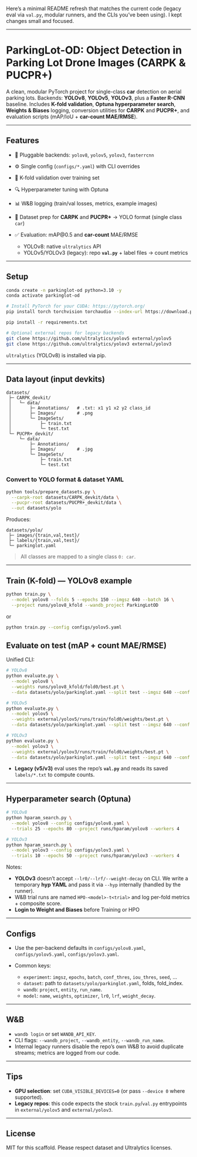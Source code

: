 Here’s a minimal README refresh that matches the current code (legacy eval via `val.py`, modular runners, and the CLIs you’ve been using). I kept changes small and focused.

---

# ParkingLot-OD: Object Detection in Parking Lot Drone Images (CARPK & PUCPR+)

A clean, modular PyTorch project for single-class **car** detection on aerial parking lots.
Backends: **YOLOv8**, **YOLOv5**, **YOLOv3**, plus a **Faster R-CNN** baseline.
Includes **K-fold validation**, **Optuna hyperparameter search**, **Weights & Biases** logging, conversion utilities for **CARPK** and **PUCPR+**, and evaluation scripts (mAP/IoU + **car-count MAE/RMSE**).

---

## Features

* 🔁 Pluggable backends: `yolov8`, `yolov5`, `yolov3`, `fasterrcnn`
* ⚙️ Single config (`configs/*.yaml`) with CLI overrides
* 🧪 K-fold validation over training set
* 🔍 Hyperparameter tuning with Optuna
* 📊 W\&B logging (train/val losses, metrics, example images)
* 🧰 Dataset prep for **CARPK** and **PUCPR+** → YOLO format (single class `car`)
* ✅ Evaluation: mAP\@0.5 and **car-count** MAE/RMSE

  * YOLOv8: native `ultralytics` API
  * YOLOv5/YOLOv3 (legacy): repo **`val.py`** + label files → count metrics

---

## Setup

```bash
conda create -n parkinglot-od python=3.10 -y
conda activate parkinglot-od

# Install PyTorch for your CUDA: https://pytorch.org/
pip install torch torchvision torchaudio --index-url https://download.pytorch.org/whl/cu121

pip install -r requirements.txt

# Optional external repos for legacy backends
git clone https://github.com/ultralytics/yolov5 external/yolov5
git clone https://github.com/ultralytics/yolov3 external/yolov3
```

`ultralytics` (YOLOv8) is installed via pip.

---

## Data layout (input devkits)

```
datasets/
 ├─ CARPK_devkit/
 │   └─ data/
 │       ├─ Annotations/   # .txt: x1 y1 x2 y2 class_id
 │       ├─ Images/        # .png
 │       └─ ImageSets/
 │           ├─ train.txt
 │           └─ test.txt
 └─ PUCPR+_devkit/
     └─ data/
         ├─ Annotations/
         ├─ Images/        # .jpg
         └─ ImageSets/
             ├─ train.txt
             └─ test.txt
```

### Convert to YOLO format & dataset YAML

```bash
python tools/prepare_datasets.py \
  --carpk-root datasets/CARPK_devkit/data \
  --pucpr-root datasets/PUCPR+_devkit/data \
  --out datasets/yolo
```

Produces:

```
datasets/yolo/
 ├─ images/{train,val,test}/
 ├─ labels/{train,val,test}/
 └─ parkinglot.yaml
```

> All classes are mapped to a single class `0: car`.

---

## Train (K-fold) — YOLOv8 example

```bash
python train.py \
  --model yolov8 --folds 5 --epochs 150 --imgsz 640 --batch 16 \
  --project runs/yolov8_kfold --wandb_project ParkingLotOD
```
or

```bash
python train.py --config configs/yolov5.yaml
```
## Evaluate on test (mAP + **count MAE/RMSE**)

Unified CLI:

```bash
# YOLOv8
python evaluate.py \
  --model yolov8 \
  --weights runs/yolov8_kfold/fold0/best.pt \
  --data datasets/yolo/parkinglot.yaml --split test --imgsz 640 --conf 0.25 --iou 0.5 --save_vis

# YOLOv5
python evaluate.py \
  --model yolov5 \
  --weights external/yolov5/runs/train/fold0/weights/best.pt \
  --data datasets/yolo/parkinglot.yaml --split test --imgsz 640 --conf 0.25 --iou 0.5

# YOLOv3
python evaluate.py \
  --model yolov3 \
  --weights external/yolov3/runs/train/fold0/weights/best.pt \
  --data datasets/yolo/parkinglot.yaml --split test --imgsz 640 --conf 0.25 --iou 0.5
```

* **Legacy (v5/v3)** eval uses the repo’s **`val.py`** and reads its saved `labels/*.txt` to compute counts.

---

## Hyperparameter search (Optuna)

```bash
# YOLOv8
python hparam_search.py \
  --model yolov8 --config configs/yolov8.yaml \
  --trials 25 --epochs 80 --project runs/hparam/yolov8 --workers 4

# YOLOv3
python hparam_search.py \
  --model yolov3 --config configs/yolov3.yaml \
  --trials 10 --epochs 50 --project runs/hparam/yolov3 --workers 4
```

Notes:

* **YOLOv3** doesn’t accept `--lr0/--lrf/--weight-decay` on CLI. We write a temporary **hyp YAML** and pass it via `--hyp` internally (handled by the runner).
* W\&B trial runs are named `HPO-<model>-t<trial>` and log per-fold metrics + composite score.
* **Login to Weight and Biases** before Training or HPO 
---

## Configs

* Use the per-backend defaults in `configs/yolov8.yaml`, `configs/yolov5.yaml`, `configs/yolov3.yaml`.
* Common keys:

  * `experiment`: `imgsz`, `epochs`, `batch`, `conf_thres`, `iou_thres`, `seed`, …
  * `dataset`: path to `datasets/yolo/parkinglot.yaml`, folds, fold\_index.
  * `wandb`: `project`, `entity`, `run_name`.
  * `model`: `name`, `weights`, `optimizer`, `lr0`, `lrf`, `weight_decay`.

---

## W\&B

* `wandb login` or set `WANDB_API_KEY`.
* CLI flags: `--wandb_project`, `--wandb_entity`, `--wandb_run_name`.
* Internal legacy runners disable the repo’s own W\&B to avoid duplicate streams; metrics are logged from our code.

---

## Tips

* **GPU selection**: set `CUDA_VISIBLE_DEVICES=0` (or pass `--device 0` where supported).
* **Legacy repos**: this code expects the stock `train.py`/`val.py` entrypoints in `external/yolov5` and `external/yolov3`.

---

## License

MIT for this scaffold. Please respect dataset and Ultralytics licenses.
